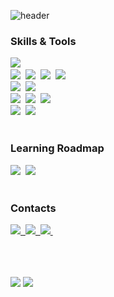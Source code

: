 <!--타이틀-->
![header](https://capsule-render.vercel.app/api?type=blur&color=gradient&customColorList=30,19,12,24,6,1&height=250&&section=header&text=Data%20Science,%20IT%20Solutions,%20and%20more&desc=@krsudal&descAlign=89&descAlignY=65&fontColor=000000&animation=fadeIn&fontSize=40) 

<!--내용-->
<h3>Skills & Tools</h3>
<div>
  <img src="https://img.shields.io/badge/LANG-Python-3776AB?style=for-the-badge&logo=python&logoColor=white" />&nbsp
</div>

<div>
  <img src="https://img.shields.io/badge/LIB-Pandas-150458?style=for-the-badge&logo=pandas&logoColor=white" />&nbsp
  <img src="https://img.shields.io/badge/LIB-Matplotlib-11557C?style=for-the-badge&logo=plotly&logoColor=white" />&nbsp
  <img src="https://img.shields.io/badge/LIB-Seaborn-42a5f5?style=for-the-badge&logo=python&logoColor=white" />&nbsp
  <img src="https://img.shields.io/badge/LIB-Sklearn-f7931e?style=for-the-badge&logo=scikit-learn&logoColor=white" />&nbsp
</div>

<div>
  <img src="https://img.shields.io/badge/FRAMEWORK-TensorFlow-FF6F00?style=for-the-badge&logo=tensorflow&logoColor=white" />&nbsp
  <img src="https://img.shields.io/badge/FRAMEWORK-PyTorch-EE4C2C?style=for-the-badge&logo=pytorch&logoColor=white" />&nbsp

</div>

<div>
  <img src="https://img.shields.io/badge/LLM-OpenAI-412991?style=for-the-badge&logo=openai&logoColor=white" />&nbsp
  <img src="https://img.shields.io/badge/VECTOR-FAISS-006666?style=for-the-badge&logo=matrix&logoColor=white" />&nbsp
  <img src="https://img.shields.io/badge/ARCH-RAG-8e44ad?style=for-the-badge&logo=semantic-release&logoColor=white" />&nbsp
</div>

<div>
  <img src="https://img.shields.io/badge/WEB-FastAPI-009688?style=for-the-badge&logo=fastapi&logoColor=white" />&nbsp
  <img src="https://img.shields.io/badge/WEB-Gradio-17A34A?style=for-the-badge&logo=gradio&logoColor=white" />&nbsp
</div>

<br>

<h3>Learning Roadmap</h3>
<div>
  <img src="https://img.shields.io/badge/LANG-Java-007396?style=for-the-badge&logo=openjdk&logoColor=white" />&nbsp
  <img src="https://img.shields.io/badge/WEB-HTML-E34F26?style=for-the-badge&logo=html&logoColor=white" />&nbsp
</div>

<br>

<h3>Contacts</h3>
<div>
  <a href="mailto:zkrpglfkalzk1226@gmail.com">
    <img src="https://img.shields.io/badge/Gmail-D14836?style=for-the-badge&logo=gmail&logoColor=white" />&nbsp
  </a>
  <a href="https://your-portfolio.com" target="_blank">
    <img src="https://img.shields.io/badge/Portfolio-000000?style=for-the-badge&logo=web&logoColor=white" />&nbsp
  </a>
  <a href="https://github.com/krsudal" target="_blank">
    <img src="https://img.shields.io/badge/GitHub-181717?style=for-the-badge&logo=github&logoColor=white" />&nbsp
  </a>
</div>

<br>
<br>
<br>

<p>
  <img src="https://github-readme-stats.vercel.app/api?username=krsudal&show_icons=true&title_color=f472b6&text_color=e2e8f0&icon_color=facc15&border_color=1e293b&bg_color=0f172a,1e293b,38bdf8" />
  <img src="https://github-readme-stats.vercel.app/api/top-langs/?username=krsudal&layout=compact&theme=transparent&text_color=1e293b&border_color=1e293b&bg_color=60a5fa,7dd3fc,b9e6fe" />
</p>

<!--
**krsudal/krsudal** is a ✨ _special_ ✨ repository because its `README.md` (this file) appears on your GitHub profile.

Here are some ideas to get you started:

- 🔭 I’m currently working on ...
- 🌱 I’m currently learning ...
- 👯 I’m looking to collaborate on ...
- 🤔 I’m looking for help with ...
- 💬 Ask me about ...
- 📫 How to reach me: ...
- 😄 Pronouns: ...
- ⚡ Fun fact: ...
-->
